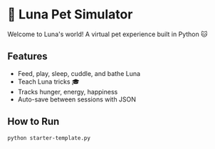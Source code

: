 # 🐾 Luna Pet Simulator

Welcome to Luna's world! A virtual pet experience built in Python 🐱

## Features
- Feed, play, sleep, cuddle, and bathe Luna
- Teach Luna tricks 🎓
- Tracks hunger, energy, happiness
- Auto-save between sessions with JSON

## How to Run

```bash
python starter-template.py
